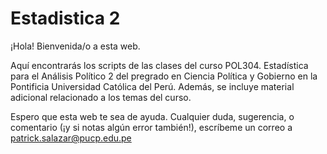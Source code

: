 # Estadistica 2

¡Hola! Bienvenida/o a esta web.

Aquí encontrarás los scripts de las clases del curso POL304. Estadística para el Análisis Político 2 del pregrado en Ciencia Política y Gobierno en la Pontificia Universidad Católica del Perú. Además, se incluye material adicional relacionado a los temas del curso.

Espero que esta web te sea de ayuda. Cualquier duda, sugerencia, o comentario (¡y si notas algún error también!), escríbeme un correo a patrick.salazar@pucp.edu.pe
